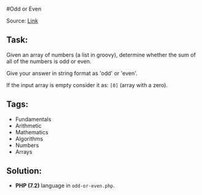 #Odd or Even

Source: [Link](https://www.codewars.com/kata/5949481f86420f59480000e7)

## Task:

Given an array of numbers (a list in groovy), determine whether the sum of all of the numbers is odd or even.

Give your answer in string format as 'odd' or 'even'.

If the input array is empty consider it as: `[0]` (array with a zero).

## Tags:

* Fundamentals
* Arithmetic
* Mathematics
* Algorithms
* Numbers
* Arrays

## Solution:

* **PHP (7.2)** language in `odd-or-even.php`.